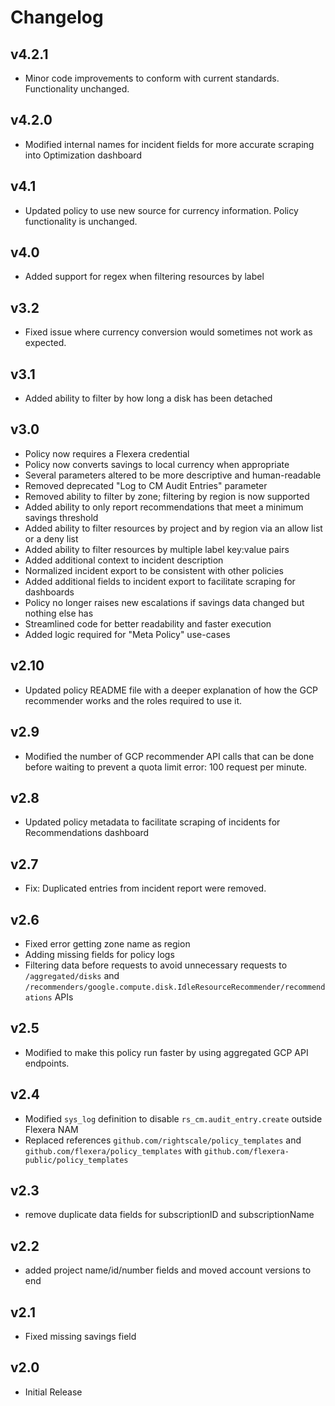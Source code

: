 # Changelog

## v4.2.1

- Minor code improvements to conform with current standards. Functionality unchanged.

## v4.2.0

- Modified internal names for incident fields for more accurate scraping into Optimization dashboard

## v4.1

- Updated policy to use new source for currency information. Policy functionality is unchanged.

## v4.0

- Added support for regex when filtering resources by label

## v3.2

- Fixed issue where currency conversion would sometimes not work as expected.

## v3.1

- Added ability to filter by how long a disk has been detached

## v3.0

- Policy now requires a Flexera credential
- Policy now converts savings to local currency when appropriate
- Several parameters altered to be more descriptive and human-readable
- Removed deprecated "Log to CM Audit Entries" parameter
- Removed ability to filter by zone; filtering by region is now supported
- Added ability to only report recommendations that meet a minimum savings threshold
- Added ability to filter resources by project and by region via an allow list or a deny list
- Added ability to filter resources by multiple label key:value pairs
- Added additional context to incident description
- Normalized incident export to be consistent with other policies
- Added additional fields to incident export to facilitate scraping for dashboards
- Policy no longer raises new escalations if savings data changed but nothing else has
- Streamlined code for better readability and faster execution
- Added logic required for "Meta Policy" use-cases

## v2.10

- Updated policy README file with a deeper explanation of how the GCP recommender works and the roles required to use it.

## v2.9

- Modified the number of GCP recommender API calls that can be done before waiting to prevent a quota limit error: 100 request per minute.

## v2.8

- Updated policy metadata to facilitate scraping of incidents for Recommendations dashboard

## v2.7

- Fix: Duplicated entries from incident report were removed.

## v2.6

- Fixed error getting zone name as region
- Adding missing fields for policy logs
- Filtering data before requests to avoid unnecessary requests to `/aggregated/disks` and `/recommenders/google.compute.disk.IdleResourceRecommender/recommendations` APIs

## v2.5

- Modified to make this policy run faster by using aggregated GCP API endpoints.

## v2.4

- Modified `sys_log` definition to disable `rs_cm.audit_entry.create` outside Flexera NAM
- Replaced references `github.com/rightscale/policy_templates` and `github.com/flexera/policy_templates` with `github.com/flexera-public/policy_templates`

## v2.3

- remove duplicate data fields for subscriptionID and subscriptionName

## v2.2

- added project name/id/number fields and moved account versions to end

## v2.1

- Fixed missing savings field

## v2.0

- Initial Release
